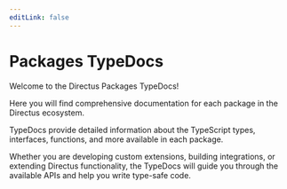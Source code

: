 ```yaml
---
editLink: false
---
```


# Packages TypeDocs

Welcome to the Directus Packages TypeDocs!

Here you will find comprehensive documentation for each package in the Directus ecosystem.

TypeDocs provide detailed information about the TypeScript types, interfaces, functions, and more available in each
package.

Whether you are developing custom extensions, building integrations, or extending Directus functionality, the TypeDocs
will guide you through the available APIs and help you write type-safe code.
